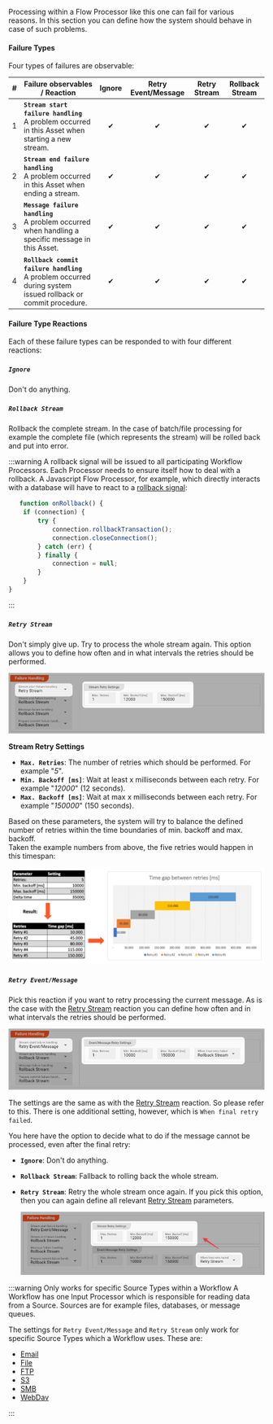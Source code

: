 Processing within a Flow Processor like this one can fail for various reasons.
In this section you can define how the system should behave in case of such problems.

#### Failure Types

Four types of failures are observable:

| # | Failure observables / Reaction                                                                                   | Ignore | Retry Event/Message | Retry Stream | Rollback Stream | 
|:--|------------------------------------------------------------------------------------------------------------------|:------:|:-------------------:|:------------:|:---------------:|
| 1 | **`Stream start failure handling`**<br/>A problem occurred in this Asset when starting a new stream.             |   ✔    |          ✔          |      ✔       |        ✔        |
| 2 | **`Stream end failure handling`**<br/>A problem occurred in this Asset when ending a stream.                     |   ✔    |          ✔          |      ✔       |        ✔        |
| 3 | **`Message failure handling`**<br/>A problem occurred when handling a specific message in this Asset.            |   ✔    |          ✔          |      ✔       |        ✔        |
| 4 | **`Rollback commit failure handling`**<br/>A problem occurred during system issued rollback or commit procedure. |   ✔    |          ✔          |      ✔       |        ✔        |

#### Failure Type Reactions

Each of these failure types can be responded to with four different reactions:

##### `Ignore`

Don't do anything.

##### `Rollback Stream`

Rollback the complete stream. In the case of batch/file processing for example the complete file (which represents the stream) will be rolled back and put into error.

:::warning
A rollback signal will be issued to all participating Workflow Processors.
Each Processor needs to ensure itself how to deal with a rollback.
A Javascript Flow Processor, for example, which directly interacts with a database will have to react to a [rollback signal](../../language-reference/javascript/API/classes/JavaScriptProcessor#onrollback):

```js title="Rollback example in Javascript"
   function onRollback() {
    if (connection) {
        try {
            connection.rollbackTransaction();
            connection.closeConnection();
        } catch (err) {
        } finally {
            connection = null;
        }
    }
}
```

:::

##### `Retry Stream`

Don't simply give up. Try to process the whole stream again.
This option allows you to define how often and in what intervals the retries should be performed.

![Failure Handling Retry Stream](._failure-handling-flow_images/fca3f27b.png)

**Stream Retry Settings**

* **`Max. Retries`**: The number of retries which should be performed. For example "_5_".
* **`Min. Backoff [ms]`**: Wait at least x milliseconds between each retry. For example "_12000_" (12 seconds).
* **`Max. Backoff [ms]`**: Wait at max x milliseconds between each retry. For example "_150000_" (150 seconds).

Based on these parameters, the system will try to balance the defined number of retries within the time boundaries of min. backoff and max. backoff.  
Taken the example numbers from above, the five retries would happen in this timespan:

![Failure Retry Stream Handling](._failure-handling-flow_images/dd9ce7d7.png)

##### `Retry Event/Message`

Pick this reaction if you want to retry processing the current message.
As is the case with the [Retry Stream](#retry-stream) reaction you can define how often and in what intervals the retries should be performed.

![Failure Retry Event/Message Handling](._failure-handling-flow_images/6b7e1e15.png)

The settings are the same as with the [Retry Stream](#retry-stream) reaction. So please refer to this.
There is one additional setting, however, which is `When final retry failed`.

You here have the option to decide what to do if the message cannot be processed, even after the final retry:

* **`Ignore`**: Don't do anything.
* **`Rollback Stream`**: Fallback to rolling back the whole stream.
* **`Retry Stream`**: Retry the whole stream once again.
  If you pick this option, then you can again define all relevant [Retry Stream](#retry-stream) parameters.

  ![Failure Retry Event/Message -> Retry Stream Handling](._failure-handling-flow_images/db677ef3.png)

:::warning Only works for specific Source Types within a Workflow
A Workflow has one Input Processor which is responsible for reading data from a Source.
Sources are for example files, databases, or message queues.

The settings for `Retry Event/Message` and `Retry Stream` only work for specific Source Types which a Workflow uses.
These are:
- [Email](../sources/asset-source-email)
- [File](../sources/asset-source-file)
- [FTP](../sources/asset-source-ftp)
- [S3](../sources/asset-source-s3)
- [SMB](../sources/asset-source-smb)
- [WebDav](../sources/asset-source-webdav)


:::

